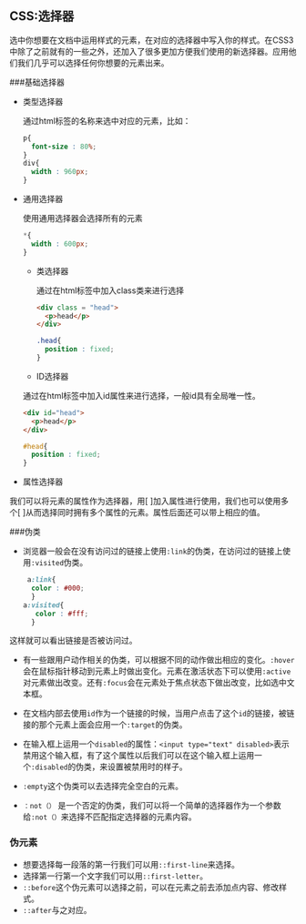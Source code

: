 ## CSS:选择器

选中你想要在文档中运用样式的元素，在对应的选择器中写入你的样式。在CSS3中除了之前就有的一些之外，还加入了很多更加方便我们使用的新选择器。应用他们我们几乎可以选择任何你想要的元素出来。

###基础选择器

- 类型选择器

  通过html标签的名称来选中对应的元素，比如：

  ~~~css
  p{
    font-size : 80%;
  }
  div{
    width : 960px;
  }
  ~~~


- 通用选择器

  使用通用选择器会选择所有的元素

  ~~~css
  *{
    width : 600px;
  }
  ~~~

  - 类选择器

    通过在html标签中加入class类来进行选择

    ~~~html
    <div class = "head">
      <p>head</p>
    </div>
    ~~~

    ~~~css
    .head{
      position : fixed;
    }
    ~~~

   - ID选择器

    通过在html标签中加入id属性来进行选择，一般id具有全局唯一性。

    ~~~html
    <div id="head">
      <p>head</p>
    </div>
    ~~~

    ~~~css
    #head{
      position : fixed;
    }
    ~~~

 - 属性选择器

  我们可以将元素的属性作为选择器，用[ ]加入属性进行使用，我们也可以使用多个[ ]从而选择同时拥有多个属性的元素。属性后面还可以带上相应的值。

  ###伪类

 - 浏览器一般会在没有访问过的链接上使用`:link`的伪类，在访问过的链接上使用`:visited`伪类。

    ~~~css
     a:link{
      color : #000;
      }
    a:visited{
       color : #fff;
      }
    ~~~

 这样就可以看出链接是否被访问过。

- 有一些跟用户动作相关的伪类，可以根据不同的动作做出相应的变化。`:hover`会在鼠标指针移动到元素上时做出变化。元素在激活状态下可以使用`:active`对元素做出改变。还有`:focus`会在元素处于焦点状态下做出改变，比如选中文本框。

 - 在文档内部去使用`id`作为一个链接的时候，当用户点击了这个`id`的链接，被链接的那个元素上面会应用一个`:target`的伪类。

 - 在输入框上运用一个`disabled`的属性：`<input type="text" disabled>`表示禁用这个输入框，有了这个属性以后我们可以在这个输入框上运用一个`:disabled`的伪类，来设置被禁用时的样子。

 - `:empty`这个伪类可以去选择完全空白的元素。

 - `：not（）` 是一个否定的伪类，我们可以将一个简单的选择器作为一个参数给`:not（）`来选择不匹配指定选择器的元素内容。

 ### 伪元素

- 想要选择每一段落的第一行我们可以用`::first-line`来选择。
- 选择第一行第一个文字我们可以用`::first-letter`。
- `::before`这个伪元素可以选择之前，可以在元素之前去添加点内容、修改样式。
- `::after`与之对应。
